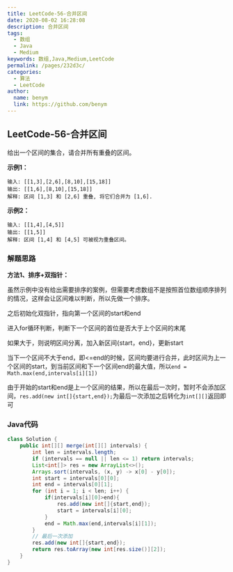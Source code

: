 ```yaml
---
title: LeetCode-56-合并区间
date: 2020-08-02 16:28:08
description: 合并区间
tags: 
  - 数组
  - Java
  - Medium
keywords: 数组,Java,Medium,LeetCode
permalink: /pages/232d3c/
categories: 
  - 算法
  - LeetCode
author: 
  name: benym
  link: https://github.com/benym
---
```


## LeetCode-56-合并区间

给出一个区间的集合，请合并所有重叠的区间。

<!--more-->

**示例1：**

```
输入: [[1,3],[2,6],[8,10],[15,18]]
输出: [[1,6],[8,10],[15,18]]
解释: 区间 [1,3] 和 [2,6] 重叠, 将它们合并为 [1,6].
```

**示例2：**

```
输入: [[1,4],[4,5]]
输出: [[1,5]]
解释: 区间 [1,4] 和 [4,5] 可被视为重叠区间。
```

### 解题思路

**方法1、排序+双指针：**

虽然示例中没有给出需要排序的案例，但需要考虑数组不是按照首位数组顺序排列的情况，这样会让区间难以判断，所以先做一个排序。

之后初始化双指针，指向第一个区间的start和end

进入for循环判断，判断下一个区间的首位是否大于上个区间的末尾

如果大于，则说明区间分离，加入新区间{start，end}，更新start

当下一个区间不大于end，即<=end的时候，区间均要进行合并，此时区间为上一个区间的start，到当前区间和下一个区间end的最大值，所以`end = Math.max(end,intervals[i][1])`

由于开始的start和end是上一个区间的结果，所以在最后一次时，暂时不会添加区间，`res.add(new int[]{start,end});`为最后一次添加之后转化为`int[][]`返回即可

### Java代码

```java
class Solution {
    public int[][] merge(int[][] intervals) {
        int len = intervals.length;
        if (intervals == null || len <= 1) return intervals;
        List<int[]> res = new ArrayList<>();
        Arrays.sort(intervals, (x, y) -> x[0] - y[0]);
        int start = intervals[0][0];
        int end = intervals[0][1];
        for (int i = 1; i < len; i++) {
            if(intervals[i][0]>end){
                res.add(new int[]{start,end});
                start = intervals[i][0];
            }
            end = Math.max(end,intervals[i][1]);
        }
        // 最后一次添加
        res.add(new int[]{start,end});
        return res.toArray(new int[res.size()][2]);
    }
}
```

